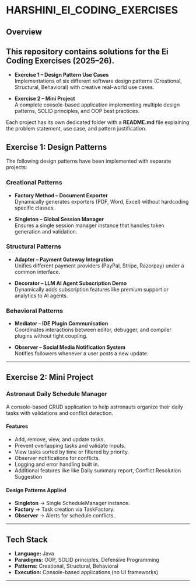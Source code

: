 # HARSHINI_EI_CODING_EXERCISES

## Overview
This repository contains solutions for the **Ei Coding Exercises (2025–26)**.  
---
- **Exercise 1 – Design Pattern Use Cases**  
  Implementations of six different software design patterns (Creational, Structural, Behavioral) with creative real-world use cases.

- **Exercise 2 – Mini Project**  
  A complete console-based application implementing multiple design patterns, SOLID principles, and OOP best practices.

Each project has its own dedicated folder with a **README.md** file explaining the problem statement, use case, and pattern justification.

## Exercise 1: Design Patterns
The following design patterns have been implemented with separate projects:

### Creational Patterns
- **Factory Method – Document Exporter**  
  Dynamically generates exporters (PDF, Word, Excel) without hardcoding specific classes.

- **Singleton – Global Session Manager**  
  Ensures a single session manager instance that handles token generation and validation.

### Structural Patterns
- **Adapter – Payment Gateway Integration**  
  Unifies different payment providers (PayPal, Stripe, Razorpay) under a common interface.

- **Decorator – LLM AI Agent Subscription Demo**  
  Dynamically adds subscription features like premium support or analytics to AI agents.

###  Behavioral Patterns
- **Mediator – IDE Plugin Communication**  
  Coordinates interactions between editor, debugger, and compiler plugins without tight coupling.

- **Observer – Social Media Notification System**  
  Notifies followers whenever a user posts a new update.
---

##  Exercise 2: Mini Project
### Astronaut Daily Schedule Manager
A console-based CRUD application to help astronauts organize their daily tasks with validations and conflict detection.

#### Features
- Add, remove, view, and update tasks.
- Prevent overlapping tasks and validate inputs.
- View tasks sorted by time or filtered by priority.
- Observer notifications for conflicts.
- Logging and error handling built in.
- Additional features like like Daily summary report, Conflict Resolution Suggestion

#### Design Patterns Applied
- **Singleton** → Single ScheduleManager instance.  
- **Factory** → Task creation via TaskFactory.  
- **Observer** → Alerts for schedule conflicts.  

---

## Tech Stack
- **Language:** Java  
- **Paradigms:** OOP, SOLID principles, Defensive Programming  
- **Patterns:** Creational, Structural, Behavioral  
- **Execution:** Console-based applications (no UI frameworks)  

---
